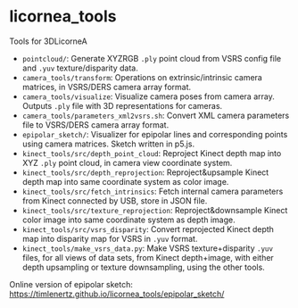 # licornea_tools
Tools for 3DLicorneA
* `pointcloud/`: Generate XYZRGB `.ply` point cloud from VSRS config file and `.yuv` texture/disparity data.
* `camera_tools/transform`: Operations on extrinsic/intrinsic camera matrices, in VSRS/DERS camera array format.
* `camera_tools/visualize`: Visualize camera poses from camera array. Outputs `.ply` file with 3D representations for cameras.
* `camera_tools/parameters_xml2vsrs.sh`: Convert XML camera parameters file to VSRS/DERS camera array format.
* `epipolar_sketch/`: Visualizer for epipolar lines and corresponding points using camera matrices. Sketch written in p5.js.
* `kinect_tools/src/depth_point_cloud`: Reproject Kinect depth map into XYZ `.ply` point cloud, in camera view coordinate system.
* `kinect_tools/src/depth_reprojection`: Reproject&upsample Kinect depth map into same coordinate system as color image.
* `kinect_tools/src/fetch_intrinsics`: Fetch internal camera parameters from Kinect connected by USB, store in JSON file.
* `kinect_tools/src/texture_reprojection`: Reproject&downsample Kinect color image into same coordinate system as depth image.
* `kinect_tools/src/vsrs_disparity`: Convert reprojected Kinect depth map into disparity map for VSRS in `.yuv` format.
* `kinect_tools/make_vsrs_data.py`: Make VSRS texture+disparity `.yuv` files, for all views of data sets, from Kinect depth+image, with either depth upsampling or texture downsampling, using the other tools.

Online version of epipolar sketch:
https://timlenertz.github.io/licornea_tools/epipolar_sketch/
